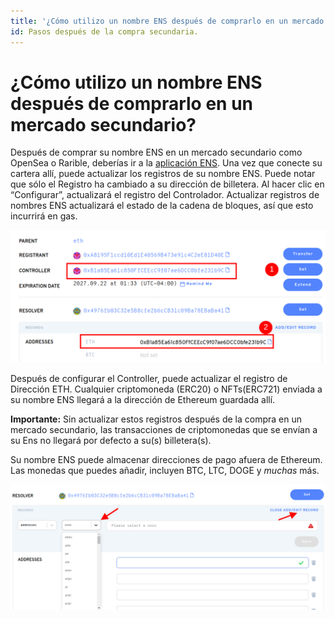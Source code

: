 ```yaml
---
title: '¿Cómo utilizo un nombre ENS después de comprarlo en un mercado secundario?'
id: Pasos después de la compra secundaria.
---
```


# ¿Cómo utilizo un nombre ENS después de comprarlo en un mercado secundario?

Después de comprar su nombre ENS en un mercado secundario como OpenSea o Rarible, deberías ir a la [aplicación ENS](https://app.ens.domains). Una vez que conecte su cartera allí, puede actualizar los registros de su nombre ENS. Puede notar que sólo el Registro ha cambiado a su dirección de billetera. Al hacer clic en “Configurar”, actualizará el registro del Controlador. Actualizar registros de nombres ENS actualizará el estado de la cadena de bloques, así que esto incurrirá en gas.

![Editing the controller.](./img/second-market-1.png "The controller highlighted in the manager app.")


Después de configurar el Controller, puede actualizar el registro de Dirección ETH. Cualquier criptomoneda (ERC20) o NFTs(ERC721) enviada a su nombre ENS llegará a la dirección de Ethereum guardada allí.

**Importante:** Sin actualizar estos registros después de la compra en un mercado secundario, las transacciones de criptomonedas que se envían a su Ens no llegará por defecto a su(s) billetera(s).

Su nombre ENS puede almacenar direcciones de pago afuera de Ethereum. Las monedas que puedes añadir, incluyen BTC, LTC, DOGE y _muchas_ más.

![Editing the currency record.](./img/second-market-2.png "Editing the currency record.")


